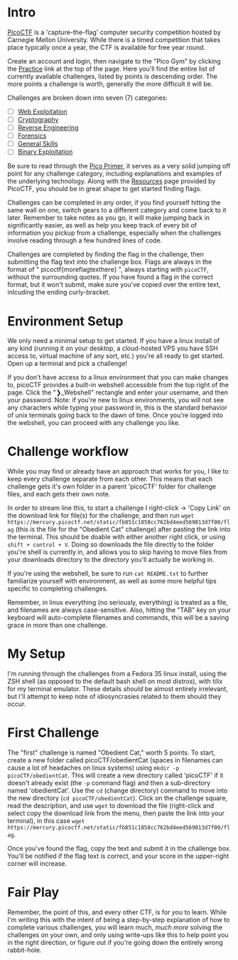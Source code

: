 # Intro
[PicoCTF](https://picoctf.org/) is a 'capture-the-flag' computer security competition hosted by Carnegie Mellon University. While there is a timed competition that takes place typically once a year, the CTF is available for free year round. 

Create an account and login, then navigate to the "Pico Gym" by clicking the [Practice](https://play.picoctf.org/practice) link at the top of the page.  Here you'll find the entire list of currently available challenges, listed by points is descending order. The more points a challenge is worth, generally the more difficult it will be. 

Challenges are broken down into seven (7) categories:
- [ ] [Web Exploitation](https://play.picoctf.org/practice?category=1&page=1)
- [ ] [Cryptography](https://play.picoctf.org/practice?category=2&page=1)
- [ ] [Reverse Engineering](https://play.picoctf.org/practice?category=3&page=1)
- [ ] [Forensics](https://play.picoctf.org/practice?category=4&page=1)
- [ ] [General Skills](https://play.picoctf.org/practice?category=5&page=1)
- [ ] [Binary Exploitation](https://play.picoctf.org/practice?category=6&page=1)

Be sure to read through the [Pico Primer](https://primer.picoctf.com/), it serves as a very solid jumping off point for any challenge category, including explanations and examples of the underlying technology. Along with the [Resources](https://picoctf.org/resources) page provided by PicoCTF, you should be in great shape to get started finding flags. 

Challenges can be completed in any order, if you find yourself hitting the same wall on one, switch gears to a different category and come back to it later. Remember to take notes as you go, it will make jumping back in significantly easier, as well as help you keep track of every bit of information you pickup from a challenge, especially when the challenges involve reading through a few hundred lines of code. 

Challenges are completed by finding the flag in the challenge, then submitting the flag text into the challenge box.
Flags are always in the format of " picoctf{moreflagtexthere} ", always starting with `picoCTF`, without the surrounding quotes. If you have found a flag in the correct format, but it won't submit, make sure you've copied over the entire text, inlcuding the ending curly-bracket. 

#  Environment Setup
We only need a minimal setup to get started. If you have a linux install of any kind (running it on your desktop, a cloud-hosted VPS you have SSH access to, virtual machine of any sort, etc.) you're all ready to get started. Open up a terminal and pick a challenge!

If you don't have access to a linux environment that you can make changes to, picoCTF provides a built-in webshell accessible from the top right of the page. Click the "❯\_Webshell" rectangle and enter your username, and then your password.
Note: if you're new to linux environments, you will not see any characters while typing your password in, this is the standard behavior of unix terminals going back to the dawn of time.
Once you're logged into the webshell, you can proceed with any challenge you like. 

# Challenge workflow
While you may find or already have an approach that works for you, I like to keep every challenge separate from each other. This means that each challenge gets it's own folder in a parent 'picoCTF' folder for challenge files, and each gets their own note.

In order to stream line this, to start a challenge I right-click -> 'Copy Link' on the download link for file(s) for the challenge, and then run `wget https://mercury.picoctf.net/static/fb851c1858cc762bd4eed569013d7f00/flag` (this is the file for the "Obedient Cat" challenge) after pasting the link into the terminal. This should be doable with either another right click, or using `shift + control + V`. Doing so downloads the file directly to the folder you're shell is currently in, and allows you to skip having to move files from your downloads directory to the directory you'll actually be working in. 

If you're using the webshell, be sure to run `cat README.txt` to further familiarize yourself with environment, as well as some more helpful tips specific to completing challenges.

Remember, in linux everything (no seriously, everything) is treated as a file, and filenames are always case-sensitive. Also, hitting the "TAB" key on your keyboard will auto-complete filenames and commands, this *will* be a saving grace in more than one challenge. 

# My Setup
I'm running through the challenges from a Fedora 35 linux install, using the ZSH shell (as opposed to the default bash shell on most distros), with tilix for my terminal emulator. These details *should* be almost entirely irrelevant, but I'll attempt to keep note of idiosyncrasies related to them should they occur. 

# First Challenge
The "first" challenge is named "Obedient Cat," worth 5 points. To start, create a new folder called picoCTF/obedientCat (spaces in filenames can cause a lot of headaches on linux systems) using `mkdir -p picoCTF/obedientCat`. This will create a new directory called 'picoCTF' if it doesn't already exist (the `-p` command flag) and then a sub-directory named 'obedientCat'. Use the `cd` (change directory) command to move into the new directory (`cd picoCTF/obedientCat`). Click on the challenge square, read the description, and use `wget` to download the file (right-click and select copy the download link from the menu, then paste the link into your terminal), in this case `wget https://mercury.picoctf.net/static/fb851c1858cc762bd4eed569013d7f00/flag`.

Once you've found the flag, copy the text and submit it in the challenge box. You'll be notified if the flag text is correct, and your score in the upper-right corner will increase.

# Fair Play
Remember, the point of this, and every other CTF, is for *you* to learn. While I'm writing this with the intent of being a step-by-step explanation of how to complete various challenges, you will learn much, *much more* solving the challenges on your own, and only using write-ups like this to help point you in the right direction, or figure out if you're going down the entirely wrong rabbit-hole.